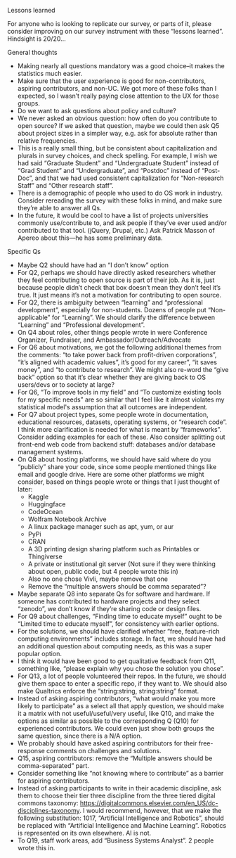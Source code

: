 Lessons learned

For anyone who is looking to replicate our survey, or parts of it, please
consider improving on our survey instrument with these “lessons learned”.
Hindsight is 20/20…

General thoughts

- Making nearly all questions mandatory was a good choice–it makes the
  statistics much easier.
- Make sure that the user experience is good for non-contributors, aspiring
  contributors, and non-UC. We got more of these folks than I expected, so I
  wasn’t really paying close attention to the UX for those groups.
- Do we want to ask questions about policy and culture?
- We never asked an obvious question: how often do you contribute to open
  source? If we asked that question, maybe we could then ask Q5 about project
  sizes in a simpler way, e.g. ask for absolute rather than relative
  frequencies.
- This is a really small thing, but be consistent about capitalization and
  plurals in survey choices, and check spelling. For example, I wish we had said
  “Graduate Student” and “Undergraduate Student” instead of “Grad Student” and
  “Undergraduate”, and “Postdoc” instead of “Post-Doc”, and that we had used
  consistent capitalization for “Non-research Staff” and “Other research staff”.
- There is a demographic of people who used to do OS work in industry. Consider
  rereading the survey with these folks in mind, and make sure they’re able to
  answer all Qs.
- In the future, it would be cool to have a list of projects universities
  commonly use/contribute to, and ask people if they’ve ever used and/or
  contributed to that tool. (jQuery, Drupal, etc.) Ask Patrick Masson of Apereo
  about this—he has some preliminary data.

Specific Qs

- Maybe Q2 should have had an “I don’t know” option
- For Q2, perhaps we should have directly asked researchers whether they feel
  contributing to open source is part of their job. As it is, just because
  people didn’t check that box doesn’t mean they don’t feel it’s true. It just
  means it’s not a motivation for contributing to open source.
- For Q2, there is ambiguity between “learning” and “professional development”,
  especially for non-students. Dozens of people put “Non-applicable” for
  “Learning”. We should clarify the difference between “Learning” and
  “Professional development”.
- On Q4 about roles, other things people wrote in were Conference Organizer,
  Fundraiser, and Ambassador/Outreach/Advocate
- For Q6 about motivations, we got the following additional themes from the
  comments: “to take power back from profit-driven corporations”, “it’s aligned
  with academic values”, it’s good for my career”, “it saves money”, and “to
  contribute to research”. We might also re-word the “give back” option so that
  it’s clear whether they are giving back to OS users/devs or to society at
  large?
- For Q6, “To improve tools in my field” and “To customize existing tools for my
  specific needs” are so similar that I feel like it almost violates my
  statistical model's assumption that all outcomes are independent.
- For Q7 about project types, some people wrote in documentation, educational
  resources, datasets, operating systems, or “research code”. I think more
  clarification is needed for what is meant by “frameworks”. Consider adding
  examples for each of these. Also consider splitting out front-end web code
  from backend stuff: databases and/or database management systems.
- On Q8 about hosting platforms, we should have said where do you “publicly”
  share your code, since some people mentioned things like email and google
  drive. Here are some other platforms we might consider, based on things people
  wrote or things that I just thought of later:
  - Kaggle
  - Huggingface
  - CodeOcean
  - Wolfram Notebook Archive
  - A linux package manager such as apt, yum, or aur
  - PyPi
  - CRAN
  - A 3D printing design sharing platform such as Printables or Thingiverse
  - A private or institutional git server (Not sure if they were thinking about
    open, public code, but 4 people wrote this in)
  - Also no one chose Vivli, maybe remove that one
  - Remove the “multiple answers should be comma separated”?
- Maybe separate Q8 into separate Qs for software and hardware. If someone has
  contributed to hardware projects and they select “zenodo”, we don’t know if
  they’re sharing code or design files.
- For Q9 about challenges, “Finding time to educate myself” ought to be “Limited
  time to educate myself”, for consistency with earlier options.
- For the solutions, we should have clarified whether “free, feature-rich
  computing environments” includes storage. In fact, we should have had an
  additional question about computing needs, as this was a super popular option.
- I think it would have been good to get qualitative feedback from Q11,
  something like, “please explain why you chose the solution you chose”.
- For Q13, a lot of people volunteered their repos. In the future, we should
  give them space to enter a specific repo, if they want to. We should also make
  Qualtrics enforce the “string:string, string:string” format.
- Instead of asking aspiring contributors, “what would make you more likely to
  participate” as a select all that apply question, we should make it a matrix
  with not useful/useful/very useful, like Q10, and make the options as similar
  as possible to the corresponding Q (Q10) for experienced contributors. We
  could even just show both groups the same question, since there is a N/A
  option.
- We probably should have asked aspiring contributors for their free-response
  comments on challenges and solutions.
- Q15, aspiring contributors: remove the “Multiple answers should be
  comma-separated” part.
- Consider something like “not knowing where to contribute” as a barrier for
  aspiring contributors.
- Instead of asking participants to write in their academic discipline, ask them
  to choose their tier three discipline from the three tiered digital commons
  taxonomy: https://digitalcommons.elsevier.com/en_US/dc-disciplines-taxonomy. I
  would recommend, however, that we make the following substitution: 1017,
  “Artificial Intelligence and Robotics”, should be replaced with “Artificial
  Intelligence and Machine Learning”. Robotics is represented on its own
  elsewhere. AI is not.
- To Q19, staff work areas, add “Business Systems Analyst”. 2 people wrote this
  in.

